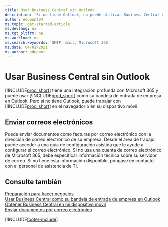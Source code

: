 ```yaml
---
title: Usar Business Central sin Outlook
description: 'Si no tiene Outlook, no puede utilizar Business Central como su bandeja de entrada de empresa en Outlook, pero puede trabajar en un navegador o en su dispositivo móvil.'
author: edupont04
ms.topic: get-started-article
ms.devlang: na
ms.tgt_pltfrm: na
ms.workload: na
ms.search.keywords: 'SMTP, mail, Microsoft 365'
ms.date: 04/01/2021
ms.author: edupont
---
```

# <a name="use-business-central-without-outlook" />Usar Business Central sin Outlook
[!INCLUDE[prod_short](includes/prod_short.md)] tiene una integración profunda con Microsoft 365 y puede usar [!INCLUDE[prod_short](includes/prod_short.md)] como su bandeja de entrada de empresa en Outlook. Pero si no tiene Outlook, puede trabajar con [!INCLUDE[prod_short](includes/prod_short.md)] en el navegador o en su dispositivo móvil.  

## <a name="sending-email" />Enviar correos electrónicos
Puede enviar documentos como facturas por correo electrónico con la dirección de correo electrónico de su empresa. Desde el área de trabajo, puede acceder a una guía de configuración asistida que le ayude a configurar el correo electrónico. Si no usa una cuenta de correo electrónico de Microsoft 365, debe especificar información técnica sobre su servidor de correo. Si no tiene esta información disponible, póngase en contacto con el personal de asistencia de TI.  


## <a name="see-also" />Consulte también
[Preparación para hacer negocios](ui-get-ready-business.md)  
[Usar Business Central como su bandeja de entrada de empresa en Outlook](admin-outlook.md)  
[Obtener Business Central en mi dispositivo móvil](install-mobile-app.md)  
[Enviar documentos por correo electrónico](ui-how-send-documents-email.md)


[!INCLUDE[footer-include](includes/footer-banner.md)]
